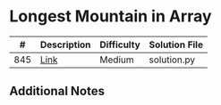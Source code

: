 # Longest Mountain in Array
|#|Description|Difficulty|Solution File|
|-|-|-|-|
|845|[Link](https://leetcode.com/problems/longest-mountain-in-array/)|Medium|solution.py|

## Additional Notes
